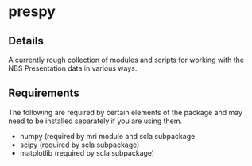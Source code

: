 prespy
======

Details
-------

A currently rough collection of modules and scripts for working with the NBS
Presentation data in various ways.

Requirements
------------

The following are required by certain elements of the package and may need to
be installed separately if you are using them.

+ numpy (required by mri module and scla subpackage
+ scipy (required by scla subpackage)
+ matplotlib (required by scla subpackage)
